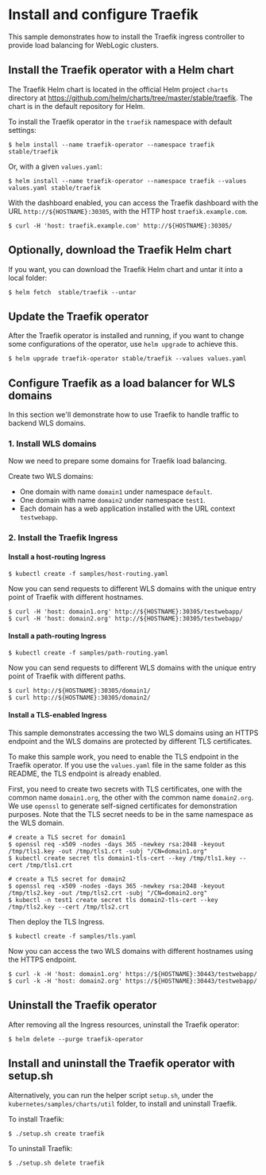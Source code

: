 # Install and configure Traefik

This sample demonstrates how to install the Traefik ingress controller to provide 
load balancing for WebLogic clusters.

## Install the Traefik operator with a Helm chart
The Traefik Helm chart is located in the official Helm project `charts` directory at https://github.com/helm/charts/tree/master/stable/traefik.
The chart is in the default repository for Helm.

To install the Traefik operator in the `traefik` namespace with default settings:
```
$ helm install --name traefik-operator --namespace traefik stable/traefik
```
Or, with a given `values.yaml`:
```
$ helm install --name traefik-operator --namespace traefik --values values.yaml stable/traefik
```
With the dashboard enabled, you can access the Traefik dashboard with the URL `http://${HOSTNAME}:30305`, with the HTTP host `traefik.example.com`.
```
$ curl -H 'host: traefik.example.com' http://${HOSTNAME}:30305/
```

## Optionally, download the Traefik Helm chart
If you want, you can download the Traefik Helm chart and untar it into a local folder:
```
$ helm fetch  stable/traefik --untar
```

## Update the Traefik operator
After the Traefik operator is installed and running, if you want to change some configurations of the operator, use `helm upgrade` to achieve this.
```
$ helm upgrade traefik-operator stable/traefik --values values.yaml 
```

## Configure Traefik as a load balancer for WLS domains
In this section we'll demonstrate how to use Traefik to handle traffic to backend WLS domains.

### 1. Install WLS domains
Now we need to prepare some domains for Traefik load balancing.

Create two WLS domains:
- One domain with name `domain1` under namespace `default`.
- One domain with name `domain2` under namespace `test1`.
- Each domain has a web application installed with the URL context `testwebapp`.

### 2. Install the Traefik Ingress
#### Install a host-routing Ingress
```
$ kubectl create -f samples/host-routing.yaml
```
Now you can send requests to different WLS domains with the unique entry point of Traefik with different hostnames.
```
$ curl -H 'host: domain1.org' http://${HOSTNAME}:30305/testwebapp/
$ curl -H 'host: domain2.org' http://${HOSTNAME}:30305/testwebapp/
```
#### Install a path-routing Ingress
```
$ kubectl create -f samples/path-routing.yaml
```
Now you can send requests to different WLS domains with the unique entry point of Traefik with different paths.
```
$ curl http://${HOSTNAME}:30305/domain1/
$ curl http://${HOSTNAME}:30305/domain2/
```
#### Install a TLS-enabled Ingress
This sample demonstrates accessing the two WLS domains using an HTTPS endpoint and the WLS domains are protected by different TLS certificates.

To make this sample work, you need to enable the TLS endpoint in the Traefik operator. If you use the `values.yaml` file in the same folder as this README, the TLS endpoint is already enabled.

First, you need to create two secrets with TLS certificates, one with the common name `domain1.org`, the other with the common name `domain2.org`. We use `openssl` to generate self-signed certificates for demonstration purposes. Note that the TLS secret needs to be in the same namespace as the WLS domain.
```
# create a TLS secret for domain1
$ openssl req -x509 -nodes -days 365 -newkey rsa:2048 -keyout /tmp/tls1.key -out /tmp/tls1.crt -subj "/CN=domain1.org"
$ kubectl create secret tls domain1-tls-cert --key /tmp/tls1.key --cert /tmp/tls1.crt

# create a TLS secret for domain2
$ openssl req -x509 -nodes -days 365 -newkey rsa:2048 -keyout /tmp/tls2.key -out /tmp/tls2.crt -subj "/CN=domain2.org"
$ kubectl -n test1 create secret tls domain2-tls-cert --key /tmp/tls2.key --cert /tmp/tls2.crt
```
Then deploy the TLS Ingress.
```
$ kubectl create -f samples/tls.yaml
```
Now you can access the two WLS domains with different hostnames using the HTTPS endpoint.
```
$ curl -k -H 'host: domain1.org' https://${HOSTNAME}:30443/testwebapp/
$ curl -k -H 'host: domain2.org' https://${HOSTNAME}:30443/testwebapp/
```

## Uninstall the Traefik operator
After removing all the Ingress resources, uninstall the Traefik operator:
```
$ helm delete --purge traefik-operator
```
## Install and uninstall the Traefik operator with setup.sh
Alternatively, you can run the helper script `setup.sh`, under the `kubernetes/samples/charts/util` folder, to install and uninstall Traefik.

To install Traefik:
```
$ ./setup.sh create traefik
```
To uninstall Traefik:
```
$ ./setup.sh delete traefik
```
